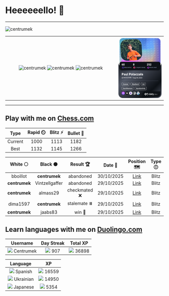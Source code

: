 # Heeeeeello! 👋

----

<div>
    <img
        src="https://komarev.com/ghpvc/?username=centrumek&label=visitors&color=0e75b6&style=flat"
        alt="centrumek"
    />
</div>

<table>
  <tbody>
    <tr>
      <td align="center" width="70%" colspan="2">
        <img 
            src="https://github-readme-stats.vercel.app/api?username=centrumek&show_icons=true&count_private=true&theme=dark&hide_border=true&hide=issues,contribs&bg_color=00000000"
            alt="centrumek"
          />
        <img
            src="https://github-readme-stats.vercel.app/api/top-langs/?username=centrumek&layout=compact&hide_border=true&theme=dark&bg_color=00000000&langs_count=6&exclude_repo=air-statistic-app"
            alt="centrumek"
        />
        <img 
            src="https://github-readme-streak-stats.herokuapp.com?user=centrumek&theme=dark&hide_border=true&background=FFFFFF00"
            alt="centrumek"
        />
      </td>
      <td width="30%" rowspan="2">
        <a href="https://app.daily.dev/centrumek">
          <img
            src="./devcard.png"
            alt="centrumek"
          />
        </a>
      </td>
    </tr>
  </tbody>
</table>

---

## Play with me on [Chess.com](https://www.chess.com/member/centrumek)

<div align="center">
<!--START_SECTION:chessStats-->
<!-- Automatically generated with https://github.com/Balastrong/chess-stats-action -->

| Type | Rapid ⏲️ | Blitz ⚡ | Bullet 🔫 |
|:---:|:---:|:---:|:---:|
| Current | 1000 | 1113 | 1182 |
| Best | 1132 | 1145 | 1266 |

| White ⚪ | Black ⚫ | Result 🏆 | Date 📅 | Position 🗺️ | Type 🕕 |
|:---:|:---:|:---:|:---:|:---:|:---:|
| bboillot | **centrumek** | abandoned  | 30/10/2025 | <a href="http://www.ee.unb.ca/cgi-bin/tervo/fen.pl?select=6QQ/5p2/2p2k2/2p5/2P3p1/1P6/1P6/7K b - - 0 40">Link</a> | Blitz |
| **centrumek** | Vintzellgaffer | abandoned  | 29/10/2025 | <a href="http://www.ee.unb.ca/cgi-bin/tervo/fen.pl?select=8/8/5p2/p1p1p1bp/1kP1P3/3K4/8/8 w - - 0 43">Link</a> | Blitz |
| **centrumek** | almass29 | checkmated ❌ | 29/10/2025 | <a href="http://www.ee.unb.ca/cgi-bin/tervo/fen.pl?select=6k1/pp1b3p/6p1/1P1p4/P2P3p/K1r5/R6R/1r6 w - - 0 38">Link</a> | Blitz |
| dima1597 | **centrumek** | stalemate ⏸️ | 29/10/2025 | <a href="http://www.ee.unb.ca/cgi-bin/tervo/fen.pl?select=8/8/3b1k2/8/r7/5p1K/8/8 w - - 0 57">Link</a> | Blitz |
| **centrumek** | jaabs83 | win 🥇 | 29/10/2025 | <a href="http://www.ee.unb.ca/cgi-bin/tervo/fen.pl?select=8/8/3k4/8/prp5/2K3R1/8/4n3 b - - 2 59">Link</a> | Blitz |

<!--END_SECTION:chessStats-->
</div>

## Learn languages with me on [Duolingo.com](https://www.duolingo.com/profile/Centrumek)

<div align="center">
<!--START_SECTION:duolingoStats-->
<!-- Automatically generated with https://github.com/centrumek/duolingo-readme-stats-->

| Username | Day Streak | Total XP |
|:---:|:---:|:---:|
| <img src="https://raw.githubusercontent.com/centrumek/duolingo-readme-stats/main/assets/duolingo.png" height="12"> Centrumek | <img src="https://raw.githubusercontent.com/centrumek/duolingo-readme-stats/main/assets/streakinactive.svg" height="12"> 907 | <img src="https://raw.githubusercontent.com/centrumek/duolingo-readme-stats/main/assets/xp.svg" height="12"> 36898 |

| Language | XP |
|:---:|:---:|
| <img src="https://raw.githubusercontent.com/centrumek/duolingo-readme-stats/main/assets/langs/spanish.svg" height="12"> Spanish | <img src="https://raw.githubusercontent.com/centrumek/duolingo-readme-stats/main/assets/xp.svg" height="12"> 16559 |
| <img src="https://raw.githubusercontent.com/centrumek/duolingo-readme-stats/main/assets/langs/ukrainian.svg" height="12"> Ukrainian | <img src="https://raw.githubusercontent.com/centrumek/duolingo-readme-stats/main/assets/xp.svg" height="12"> 14950 |
| <img src="https://raw.githubusercontent.com/centrumek/duolingo-readme-stats/main/assets/langs/japanese.svg" height="12"> Japanese | <img src="https://raw.githubusercontent.com/centrumek/duolingo-readme-stats/main/assets/xp.svg" height="12"> 5354 |

<!--END_SECTION:duolingoStats-->
</div>
<!--
**centrumek/centrumek** is a ✨ _special_ ✨ repository because its `README.md` (this file) appears on your GitHub profile.

Here are some ideas to get you started:

- 🔭 I’m currently working on ...
- 🌱 I’m currently learning ...
- 👯 I’m looking to collaborate on ...
- 🤔 I’m looking for help with ...
- 💬 Ask me about ...
- 📫 How to reach me: ...
- 😄 Pronouns: ...
- ⚡ Fun fact: ...
-->

